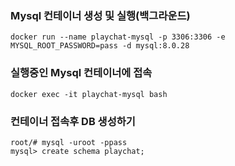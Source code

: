 
### Mysql 컨테이너 생성 및 실행(백그라운드)
```shell
docker run --name playchat-mysql -p 3306:3306 -e MYSQL_ROOT_PASSWORD=pass -d mysql:8.0.28
```
### 실행중인 Mysql 컨테이너에 접속
```shell
docker exec -it playchat-mysql bash
```

### 컨테이너 접속후 DB 생성하기
```shell
root/# mysql -uroot -ppass
mysql> create schema playchat;
```

